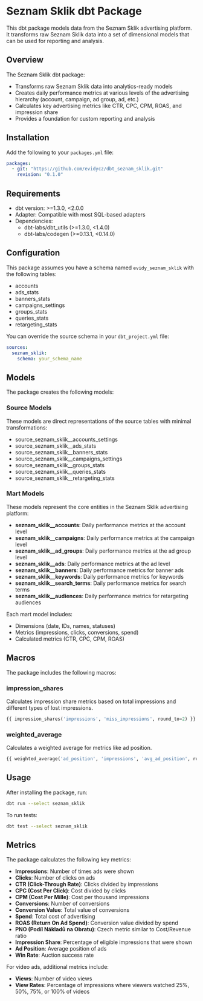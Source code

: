 
# Seznam Sklik dbt Package

This dbt package models data from the Seznam Sklik advertising platform. It transforms raw Seznam Sklik data into a set of dimensional models that can be used for reporting and analysis.

## Overview

The Seznam Sklik dbt package:

- Transforms raw Seznam Sklik data into analytics-ready models
- Creates daily performance metrics at various levels of the advertising hierarchy (account, campaign, ad group, ad, etc.)
- Calculates key advertising metrics like CTR, CPC, CPM, ROAS, and impression share
- Provides a foundation for custom reporting and analysis

## Installation

Add the following to your `packages.yml` file:

```yaml
packages:
  - git: "https://github.com/evidycz/dbt_seznam_sklik.git"
    revision: "0.1.0"
```

## Requirements

- dbt version: >=1.3.0, <2.0.0
- Adapter: Compatible with most SQL-based adapters
- Dependencies:
  - dbt-labs/dbt_utils (>=1.3.0, <1.4.0)
  - dbt-labs/codegen (>=0.13.1, <0.14.0)

## Configuration

This package assumes you have a schema named `evidy_seznam_sklik` with the following tables:
- accounts
- ads_stats
- banners_stats
- campaigns_settings
- groups_stats
- queries_stats
- retargeting_stats

You can override the source schema in your `dbt_project.yml` file:

```yaml
sources:
  seznam_sklik:
    schema: your_schema_name
```

## Models

The package creates the following models:

### Source Models
These models are direct representations of the source tables with minimal transformations:
- source_seznam_sklik__accounts_settings
- source_seznam_sklik__ads_stats
- source_seznam_sklik__banners_stats
- source_seznam_sklik__campaigns_settings
- source_seznam_sklik__groups_stats
- source_seznam_sklik__queries_stats
- source_seznam_sklik__retargeting_stats

### Mart Models
These models represent the core entities in the Seznam Sklik advertising platform:

- **seznam_sklik__accounts**: Daily performance metrics at the account level
- **seznam_sklik__campaigns**: Daily performance metrics at the campaign level
- **seznam_sklik__ad_groups**: Daily performance metrics at the ad group level
- **seznam_sklik__ads**: Daily performance metrics at the ad level
- **seznam_sklik__banners**: Daily performance metrics for banner ads
- **seznam_sklik__keywords**: Daily performance metrics for keywords
- **seznam_sklik__search_terms**: Daily performance metrics for search terms
- **seznam_sklik__audiences**: Daily performance metrics for retargeting audiences

Each mart model includes:
- Dimensions (date, IDs, names, statuses)
- Metrics (impressions, clicks, conversions, spend)
- Calculated metrics (CTR, CPC, CPM, ROAS)

## Macros

The package includes the following macros:

### impression_shares
Calculates impression share metrics based on total impressions and different types of lost impressions.

```sql
{{ impression_shares('impressions', 'miss_impressions', round_to=2) }}
```

### weighted_average
Calculates a weighted average for metrics like ad position.

```sql
{{ weighted_average('ad_position', 'impressions', 'avg_ad_position', round_to=2) }}
```

## Usage

After installing the package, run:

```bash
dbt run --select seznam_sklik
```

To run tests:

```bash
dbt test --select seznam_sklik
```

## Metrics

The package calculates the following key metrics:

- **Impressions**: Number of times ads were shown
- **Clicks**: Number of clicks on ads
- **CTR (Click-Through Rate)**: Clicks divided by impressions
- **CPC (Cost Per Click)**: Cost divided by clicks
- **CPM (Cost Per Mille)**: Cost per thousand impressions
- **Conversions**: Number of conversions
- **Conversion Value**: Total value of conversions
- **Spend**: Total cost of advertising
- **ROAS (Return On Ad Spend)**: Conversion value divided by spend
- **PNO (Podíl Nákladů na Obratu)**: Czech metric similar to Cost/Revenue ratio
- **Impression Share**: Percentage of eligible impressions that were shown
- **Ad Position**: Average position of ads
- **Win Rate**: Auction success rate

For video ads, additional metrics include:
- **Views**: Number of video views
- **View Rates**: Percentage of impressions where viewers watched 25%, 50%, 75%, or 100% of videos
